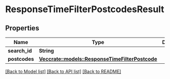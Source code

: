 # ResponseTimeFilterPostcodesResult

## Properties

Name | Type | Description | Notes
------------ | ------------- | ------------- | -------------
**search_id** | **String** |  | 
**postcodes** | [**Vec<crate::models::ResponseTimeFilterPostcode>**](ResponseTimeFilterPostcode.md) |  | 

[[Back to Model list]](../README.md#documentation-for-models) [[Back to API list]](../README.md#documentation-for-api-endpoints) [[Back to README]](../README.md)


